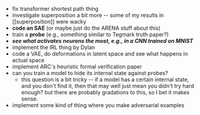 - fix transformer shortest path thing
- investigate superposition a bit more -- some of my results in [[superposition]] were wacky
- **code an SAE** (or maybe just do the ARENA stuff about this)
- train a **probe** (e.g., something similar to Tegmark truth paper?)
- ***see what activates neurons the most, e.g., in a CNN trained on MNIST***
- implement the IRL thing by Dylan
- code a VAE, do deformations in latent space and see what happens in actual space
- implement ARC's heuristic formal verification paper
- can you train a model to hide its internal state against probes?
	- this question is a bit tricky -- if a model has a certain internal state, and you don't find it, then that may well just mean you didn't try hard enough? but there are probably gradations to this, so I bet it makes sense.
- implement some kind of thing where you make adversarial examples